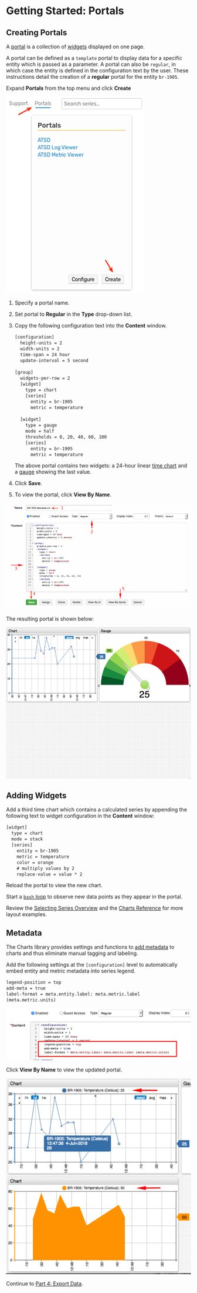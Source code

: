 # Getting Started: Portals

## Creating Portals

A [portal](../portals/README.md) is a collection of [widgets](https://axibase.com/products/axibase-time-series-database/visualization/widgets/) displayed on one page.

A portal can be defined as a `template` portal to display data for a specific entity which is passed as a parameter. A portal can also be `regular`, in which case the entity is defined in the configuration text by the user. These instructions detail the creation of a **regular** portal for the entity `br-1905`.

Expand **Portals** from the top menu and click **Create**

![](./resources/getting-started-portal_1.png)

1. Specify a portal name.

2. Set portal to **Regular** in the **Type** drop-down list.

3. Copy the following configuration text into the **Content** window.

    ```ls
    [configuration]
      height-units = 2
      width-units = 2
      time-span = 24 hour
      update-interval = 5 second

    [group]
      widgets-per-row = 2
      [widget]
        type = chart
        [series]
          entity = br-1905
          metric = temperature

      [widget]
        type = gauge
        mode = half
        thresholds = 0, 20, 40, 60, 100
        [series]
          entity = br-1905
          metric = temperature
    ```

    The above portal contains two widgets: a 24-hour linear [time chart](https://axibase.com/products/axibase-time-series-database/visualization/widgets/time-chart/) and a [gauge](https://axibase.com/products/axibase-time-series-database/visualization/widgets/gauge-chart/) showing the last value.

4. Click **Save**.

5. To view the portal, click **View By Name**.

![](./resources/portal-edit.png)

The resulting portal is shown below:

![](./resources/portal-view.png)

## Adding Widgets

Add a third time chart which contains a calculated series by appending the following text to widget configuration in the **Content** window:

```ls
[widget]
  type = chart
  mode = stack
  [series]
    entity = br-1905
    metric = temperature
    color = orange
    # multiply values by 2
    replace-value = value * 2
```

Reload the portal to view the new chart.

Start a [`bash` loop](./getting-started-insert.md#sending-values-continuously) to observe new data points as they appear in the portal.

Review the [Selecting Series Overview](../portals/selecting-series.md) and the [Charts Reference](https://axibase.com/products/axibase-time-series-database/visualization/) for more layout examples.

## Metadata

The Charts library provides settings and functions to [add metadata](https://axibase.com/products/axibase-time-series-database/visualization/widgets/metadata/) to charts and thus eliminate manual tagging and labeling.

Add the following settings at the `[configuration]` level to automatically embed entity and metric metadata into series legend.

```ls
legend-position = top
add-meta = true
label-format = meta.entity.label: meta.metric.label (meta.metric.units)
```

![](./resources/portal-meta-edit.png)

Click **View By Name** to view the updated portal.

![](./resources/portal-meta-view.png)

Continue to [Part 4: Export Data](getting-started-export.md).
